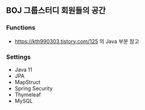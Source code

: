## BOJ 그룹스터디 회원들의 공간

### Functions
- https://kth990303.tistory.com/125 의 Java 부분 참고

### Settings
- Java 11
- JPA
- MapStruct
- Spring Security
- Thymeleaf
- MySQL
